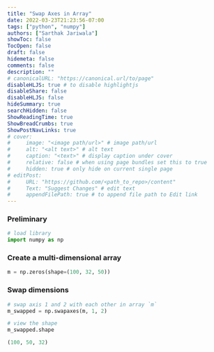 ```yaml
---
title: "Swap Axes in Array"
date: 2022-03-23T21:23:56-07:00
tags: ["python", "numpy"]
authors: ["Sarthak Jariwala"]
showToc: false
TocOpen: false
draft: false
hidemeta: false
comments: false
description: ""
# canonicalURL: "https://canonical.url/to/page"
disableHLJS: true # to disable highlightjs
disableShare: false
disableHLJS: false
hideSummary: true
searchHidden: false
ShowReadingTime: true
ShowBreadCrumbs: true
ShowPostNavLinks: true
# cover:
#     image: "<image path/url>" # image path/url
#     alt: "<alt text>" # alt text
#     caption: "<text>" # display caption under cover
#     relative: false # when using page bundles set this to true
#     hidden: true # only hide on current single page
# editPost:
#     URL: "https://github.com/<path_to_repo>/content"
#     Text: "Suggest Changes" # edit text
#     appendFilePath: true # to append file path to Edit link
---
```


### Preliminary
```python
# load library
import numpy as np
```

### Create a multi-dimensional array
```python
m = np.zeros(shape=(100, 32, 50))
```

### Swap dimensions
```python
# swap axis 1 and 2 with each other in array `m`
m_swapped = np.swapaxes(m, 1, 2)

# view the shape
m_swapped.shape
```
```python
(100, 50, 32)
```